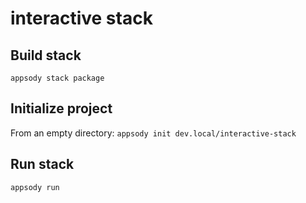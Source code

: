 # interactive stack

## Build stack
`appsody stack package`

## Initialize project
From an empty directory:
`appsody init dev.local/interactive-stack`

## Run stack
`appsody run`
